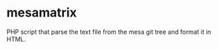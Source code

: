 mesamatrix
==========

PHP script that parse the text file from the mesa git tree and format it in HTML.
